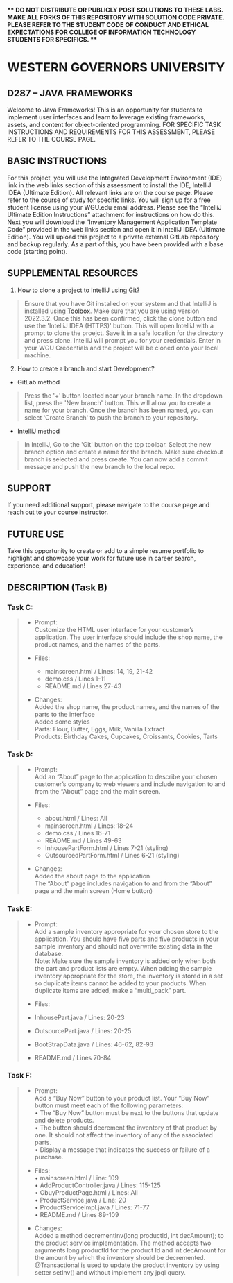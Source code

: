 <strong>** DO NOT DISTRIBUTE OR PUBLICLY POST SOLUTIONS TO THESE LABS. MAKE ALL FORKS OF THIS REPOSITORY WITH SOLUTION CODE PRIVATE. PLEASE REFER TO THE STUDENT CODE OF CONDUCT AND ETHICAL EXPECTATIONS FOR COLLEGE OF INFORMATION TECHNOLOGY STUDENTS FOR SPECIFICS. ** </strong>

# WESTERN GOVERNORS UNIVERSITY 
## D287 – JAVA FRAMEWORKS
Welcome to Java Frameworks! This is an opportunity for students to implement user interfaces and learn to leverage existing frameworks, assets, and content for object-oriented programming.
FOR SPECIFIC TASK INSTRUCTIONS AND REQUIREMENTS FOR THIS ASSESSMENT, PLEASE REFER TO THE COURSE PAGE.
## BASIC INSTRUCTIONS
For this project, you will use the Integrated Development Environment (IDE) link in the web links section of this assessment to install the IDE, IntelliJ IDEA (Ultimate Edition). All relevant links are on the course page. Please refer to the course of study for specific links. You will sign up for a free student license using your WGU.edu email address. Please see the “IntelliJ Ultimate Edition Instructions” attachment for instructions on how do this. Next you will download the “Inventory Management Application Template Code” provided in the web links section and open it in IntelliJ IDEA (Ultimate Edition). You will upload this project to a private external GitLab repository and backup regularly. As a part of this, you have been provided with a base code (starting point). 

## SUPPLEMENTAL RESOURCES  
1.	How to clone a project to IntelliJ using Git?

> Ensure that you have Git installed on your system and that IntelliJ is installed using [Toolbox](https://www.jetbrains.com/toolbox-app/). Make sure that you are using version 2022.3.2. Once this has been confirmed, click the clone button and use the 'IntelliJ IDEA (HTTPS)' button. This will open IntelliJ with a prompt to clone the proejct. Save it in a safe location for the directory and press clone. IntelliJ will prompt you for your credentials. Enter in your WGU Credentials and the project will be cloned onto your local machine.  

2. How to create a branch and start Development?

- GitLab method
> Press the '+' button located near your branch name. In the dropdown list, press the 'New branch' button. This will allow you to create a name for your branch. Once the branch has been named, you can select 'Create Branch' to push the branch to your repository.

- IntelliJ method
> In IntelliJ, Go to the 'Git' button on the top toolbar. Select the new branch option and create a name for the branch. Make sure checkout branch is selected and press create. You can now add a commit message and push the new branch to the local repo.

## SUPPORT
If you need additional support, please navigate to the course page and reach out to your course instructor.
## FUTURE USE
Take this opportunity to create or add to a simple resume portfolio to highlight and showcase your work for future use in career search, experience, and education!
## DESCRIPTION (Task B)
### Task C:
>  - Prompt:  
> Customize the HTML user interface for your customer’s application. The user interface should include the shop name, the product names, and the names of the parts.
> 
> 
>  - Files:
>    - mainscreen.html / Lines: 14, 19, 21-42  
>    - demo.css / Lines 1-11  
>    - README.md / Lines 27-43
> 
> 
>  - Changes:  
Added the shop name, the product names, and the names of the parts to the interface  
Added some styles  
Parts: Flour, Butter, Eggs, Milk, Vanilla Extract  
Products: Birthday Cakes, Cupcakes, Croissants, Cookies, Tarts
> 
> 



### Task D:
>  - Prompt:  
  Add an “About” page to the application to describe your chosen customer’s company to web viewers and include navigation to and from the “About” page and the main screen.
>
> 
>  - Files:
>     - about.html / Lines: All
>     - mainscreen.html / Lines: 18-24
>     - demo.css / Lines 16-71
>     - README.md / Lines 49-63
>     - InhousePartForm.html / Lines 7-21 (styling)
>     - OutsourcedPartForm.html / Lines 6-21 (styling)
>
> 
>  - Changes:  
Added the about page to the application  
The “About” page includes navigation to and from the “About” page and the main screen (Home button)
> 
>


### Task E:
>  - Prompt:  
Add a sample inventory appropriate for your chosen store to the application. 
You should have five parts and five products in your sample inventory and should not 
overwrite existing data in the database.  
Note: Make sure the sample inventory is added only when both the part and product lists 
are empty. When adding the sample inventory appropriate for the store, the inventory is 
stored in a set so duplicate items cannot be added to your products. When duplicate items 
are added, make a “multi_pack” part.
> 
> - Files:
>  - InhousePart.java / Lines: 20-23
>  - OutsourcePart.java / Lines: 20-25
>  - BootStrapData.java / Lines: 46-62, 82-93
>  - README.md / Lines 70-84
>
>


### Task F:
>  - Prompt:  
     Add a “Buy Now” button to your product list. Your “Buy Now” button must meet each of the following parameters:  
     •  The “Buy Now” button must be next to the buttons that update and delete products.  
     •  The button should decrement the inventory of that product by one. It should not affect the inventory of any of the associated parts.  
     •  Display a message that indicates the success or failure of a purchase.
> 
> 
> - Files:  
  •  mainscreen.html / Line: 109  
  •  AddProductController.java / Lines: 115-125  
  •  ObuyProductPage.html / Lines: All  
  •  ProductService.java / Line: 20  
  •  ProductServiceImpl.java / Lines: 71-77  
  •  README.md / Lines 89-109  
>
>
>  - Changes:  
Added a method decrementInv(long productId, int decAmount); to the product service implementation. 
The method accepts two arguments long productId for the product Id and int decAmount for 
the amount by which the inventory should be decremented. @Transactional is used to update 
the product inventory by using setter setInv() and without implement any jpql query.
> 
>
